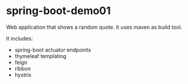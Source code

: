# spring-boot-demo01
Web application that shows a random quote.
It uses maven as build tool.

It includes:
- spring-boot actuator endpoints
- thymeleaf templating
- feign
- ribbon
- hystrix
